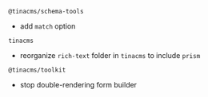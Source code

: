 `@tinacms/schema-tools`
- add `match` option

`tinacms`
- reorganize `rich-text` folder in `tinacms` to include `prism`

`@tinacms/toolkit`
- stop double-rendering form builder
